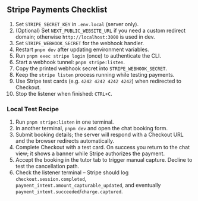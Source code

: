 ## Stripe Payments Checklist

1. Set `STRIPE_SECRET_KEY` in `.env.local` (server only).
2. (Optional) Set `NEXT_PUBLIC_WEBSITE_URL` if you need a custom redirect domain; otherwise `http://localhost:3000` is used in dev.
3. Set `STRIPE_WEBHOOK_SECRET` for the webhook handler.
4. Restart `pnpm dev` after updating environment variables.
5. Run `pnpm exec stripe login` (once) to authenticate the CLI.
6. Start a webhook tunnel: `pnpm stripe:listen`.
7. Copy the printed webhook secret into `STRIPE_WEBHOOK_SECRET`.
8. Keep the `stripe listen` process running while testing payments.
9. Use Stripe test cards (e.g. `4242 4242 4242 4242`) when redirected to Checkout.
10. Stop the listener when finished: `CTRL+C`.

### Local Test Recipe

1. Run `pnpm stripe:listen` in one terminal.
2. In another terminal, `pnpm dev` and open the chat booking form.
3. Submit booking details; the server will respond with a Checkout URL and the browser redirects automatically.
4. Complete Checkout with a test card. On success you return to the chat view; it shows a banner while Stripe authorizes the payment.
5. Accept the booking in the tutor tab to trigger manual capture. Decline to test the cancellation path.
6. Check the listener terminal – Stripe should log `checkout.session.completed`, `payment_intent.amount_capturable_updated`, and eventually `payment_intent.succeeded`/`charge.captured`.

